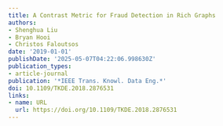 ```yaml
---
title: A Contrast Metric for Fraud Detection in Rich Graphs
authors:
- Shenghua Liu
- Bryan Hooi
- Christos Faloutsos
date: '2019-01-01'
publishDate: '2025-05-07T04:22:06.998630Z'
publication_types:
- article-journal
publication: '*IEEE Trans. Knowl. Data Eng.*'
doi: 10.1109/TKDE.2018.2876531
links:
- name: URL
  url: https://doi.org/10.1109/TKDE.2018.2876531
---
```

